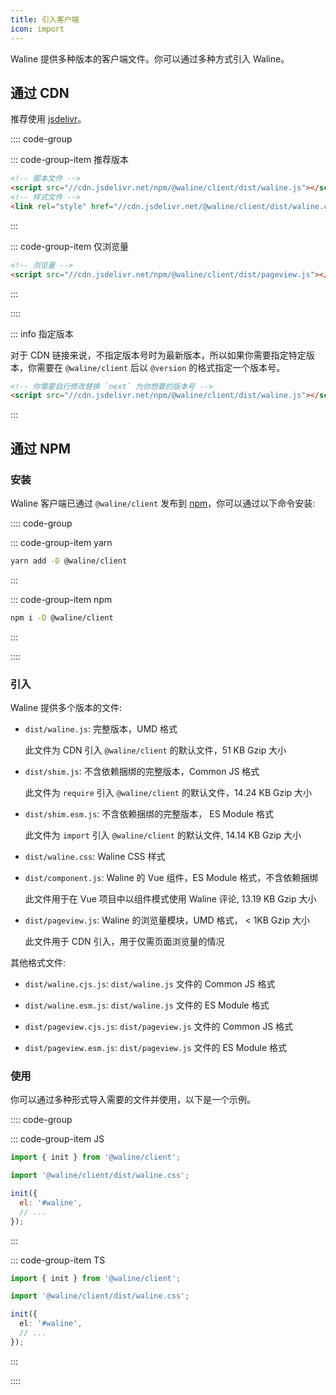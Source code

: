 ```yaml
---
title: 引入客户端
icon: import
---
```


Waline 提供多种版本的客户端文件。你可以通过多种方式引入 Waline。

<!-- more -->

## 通过 CDN

推荐使用 [jsdelivr](https://cdn.jsdelivr.net/npm/@waline/client)。

:::: code-group

::: code-group-item 推荐版本

```html
<!-- 脚本文件 -->
<script src="//cdn.jsdelivr.net/npm/@waline/client/dist/waline.js"></script>
<!-- 样式文件 -->
<link rel="style" href="//cdn.jsdelivr.net/@waline/client/dist/waline.css" />
```

:::

::: code-group-item 仅浏览量

```html
<!-- 浏览量 -->
<script src="//cdn.jsdelivr.net/npm/@waline/client/dist/pageview.js"></script>
```

:::

::::

::: info 指定版本

对于 CDN 链接来说，不指定版本号时为最新版本，所以如果你需要指定特定版本，你需要在 `@waline/client` 后以 `@version` 的格式指定一个版本号。

```html
<!-- 你需要自行修改替换 `next` 为你想要的版本号 -->
<script src="//cdn.jsdelivr.net/npm/@waline/client/dist/waline.js"></script>
```

:::

## 通过 NPM

### 安装

Waline 客户端已通过 `@waline/client` 发布到 [npm](https://www.npmjs.com/package/@waline/client)，你可以通过以下命令安装:

:::: code-group

::: code-group-item yarn

```bash
yarn add -D @waline/client
```

:::

::: code-group-item npm

```bash
npm i -D @waline/client
```

:::

::::

### 引入

Waline 提供多个版本的文件:

- `dist/waline.js`: 完整版本，UMD 格式

  此文件为 CDN 引入 `@waline/client` 的默认文件，51 KB Gzip 大小

- `dist/shim.js`: 不含依赖捆绑的完整版本，Common JS 格式

  此文件为 `require` 引入 `@waline/client` 的默认文件，14.24 KB Gzip 大小

- `dist/shim.esm.js`: 不含依赖捆绑的完整版本， ES Module 格式

  此文件为 `import` 引入 `@waline/client` 的默认文件, 14.14 KB Gzip 大小

- `dist/waline.css`: Waline CSS 样式

- `dist/component.js`: Waline 的 Vue 组件，ES Module 格式，不含依赖捆绑

  此文件用于在 Vue 项目中以组件模式使用 Waline 评论, 13.19 KB Gzip 大小

- `dist/pageview.js`: Waline 的浏览量模块，UMD 格式， < 1KB Gzip 大小

  此文件用于 CDN 引入，用于仅需页面浏览量的情况

其他格式文件:

- `dist/waline.cjs.js`: `dist/waline.js` 文件的 Common JS 格式

- `dist/waline.esm.js`: `dist/waline.js` 文件的 ES Module 格式

- `dist/pageview.cjs.js`: `dist/pageview.js` 文件的 Common JS 格式

- `dist/pageview.esm.js`: `dist/pageview.js` 文件的 ES Module 格式

### 使用

你可以通过多种形式导入需要的文件并使用，以下是一个示例。

:::: code-group

::: code-group-item JS

```js {2,4,6-9}:line-numbers
import { init } from '@waline/client';

import '@waline/client/dist/waline.css';

init({
  el: '#waline',
  // ...
});
```

:::

::: code-group-item TS

```ts {2,4,6-9}:line-numbers
import { init } from '@waline/client';

import '@waline/client/dist/waline.css';

init({
  el: '#waline',
  // ...
});
```

:::

::::
